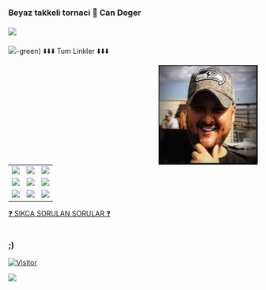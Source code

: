 ### Beyaz takkeli tornaci 👋  Can Deger
#### ![](https://img.shields.io/badge/Cyber%20Security-Consultant%20%2F%20Trainer%20%2F%20Engineer%20%2F%20Architect-blue)
![](https://img.shields.io/badge/DAD-of%203%20%3B)-green)
⬇️⬇️⬇️ Tum Linkler ⬇️⬇️⬇️

<img align="right" alt="avatar" width="200" src="avatar2.JPG"> 
<table><center>
<tr>
  <td><a href="https://youtube.com/candeger">
<img src="https://img.shields.io/badge/YouTube-FF0000?style=for-the-badge&logo=youtube&logoColor=white">
</a> 
<td><a href="https://twitch.tv/lunizz">
<img src="https://img.shields.io/badge/Twitch-9146FF?style=for-the-badge&logo=twitch&logoColor=white">
</a>
<td><a href="https://discord.gg/HfzmfHX">
<img src="https://img.shields.io/badge/Discord-7289DA?style=for-the-badge&logo=discord&logoColor=white">
  </a> </tr>
  <tr>
<td><a href="https://instagram.com/candeger">
<img src="https://img.shields.io/badge/Instagram-E4405F?style=for-the-badge&logo=instagram&logoColor=white">
</a> 
<td><a href="https://twitter.com/CanDeger">
<img src="https://img.shields.io/badge/Twitter-1DA1F2?style=for-the-badge&logo=twitter&logoColor=white">
</a>
<td><a href="https://github.com/lunizz">
<img src="https://img.shields.io/badge/GitHub-100000?style=for-the-badge&logo=github&logoColor=white">
  </a> </tr>
  <tr>
<td><a href="https://www.linkedin.com/in/CanDeger/">
<img src="https://img.shields.io/badge/LinkedIn-0077B5?style=for-the-badge&logo=linkedin&logoColor=white">
</a> 
<td><a href="mailto:lunizz@pm.me">
<img src="https://img.shields.io/badge/Gmail-D14836?style=for-the-badge&logo=gmail&logoColor=white">
</a>
<td><a href="https://tiktok.com/@can.deger">
<img src="https://img.shields.io/badge/TikTok-000000?style=for-the-badge&logo=tiktok&logoColor=white">
</a>
  </tr></center>
</table>
<a href="https://github.com/LuNiZz/siber-guvenlik-sss"> ❓ SIKCA SORULAN SORULAR ❓ </a>
<br></br>



### ;)



[![Visitor](https://visitor-badge.laobi.icu/badge?page_id=LuNiZz.lunizz)](#)


<img align="left" src="https://github-readme-stats.vercel.app/api?username=lunizz&theme=blue-green">

